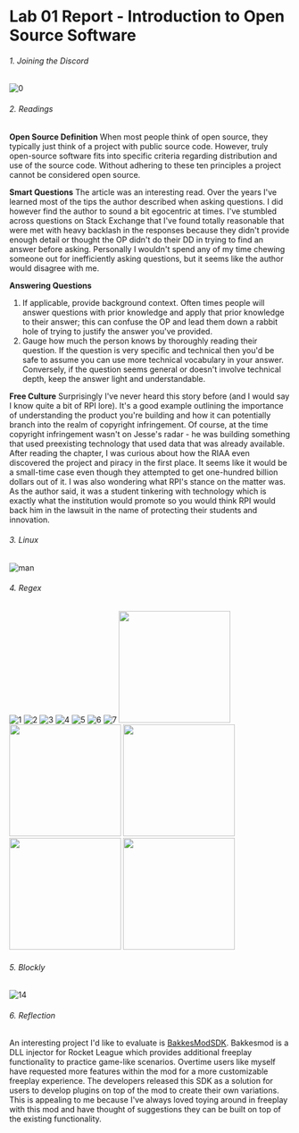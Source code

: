 
# Lab 01 Report - Introduction to Open Source Software

###### 1. Joining the Discord

![0](https://i.imgur.com/FwUkTlV.png)

###### 2. Readings
**Open Source Definition**
When most people think of open source, they typically just think of a project with public source code. However, truly open-source software fits into specific criteria regarding distribution and use of the source code. Without adhering to these ten principles a project cannot be considered open source.

**Smart Questions**
The article was an interesting read. Over the years I've learned most of the tips the author described when asking questions. I did however find the author to sound a bit egocentric at times. I've stumbled across questions on Stack Exchange that I've found totally reasonable that were met with heavy backlash in the responses because they didn't provide enough detail or thought the OP didn't do their DD in trying to find an answer before asking. Personally I wouldn't spend any of my time chewing someone out for inefficiently asking questions, but it seems like the author would disagree with me. 

**Answering Questions**
1. If applicable, provide background context. Often times people will answer questions with prior knowledge and apply that prior knowledge to their answer; this can confuse the OP and lead them down a rabbit hole of trying to justify the answer you've provided.
2. Gauge how much the person knows by thoroughly reading their question. If the question is very specific and technical then you'd be safe to assume you can use more technical vocabulary in your answer. Conversely, if the question seems general or doesn't involve technical depth, keep the answer light and understandable. 

**Free Culture**
Surprisingly I've never heard this story before (and I would say I know quite a bit of RPI lore). It's a good example outlining the importance of understanding the product you're building and how it can potentially branch into the realm of copyright infringement. Of course, at the time copyright infringement wasn't on Jesse's radar - he was building something that used preexisting technology that used data that was already available. After reading the chapter, I was curious about how the RIAA even discovered the project and piracy in the first place. It seems like it would be a small-time case even though they attempted to get one-hundred billion dollars out of it. I was also wondering what RPI's stance on the matter was. As the author said, it was a student tinkering with technology which is exactly what the institution would promote so you would think RPI would back him in the lawsuit in the name of protecting their students and innovation. 

###### 3. Linux

![man](https://i.imgur.com/TlPFZAA.png)

###### 4. Regex
![1](https://i.imgur.com/91Rvvx2.png)
![2](https://i.imgur.com/tLQCsA2.png)
![3](https://i.imgur.com/4DRwzmc.png)
![4](https://i.imgur.com/6fSDZuQ.png)
![5](https://i.imgur.com/1Hqdx5b.png)
![6](https://i.imgur.com/9xUoKuT.png)
![7](https://i.imgur.com/GVUNOfL.png)
<img src="https://i.imgur.com/pZDAGNW.png" width=200>
<img src="https://i.imgur.com/Fk2ahmv.png" width=200>
<img src="https://i.imgur.com/QXkHMmj.png" width=200>
<img src="https://i.imgur.com/O9NuB82.png" width=200>
<img src="https://i.imgur.com/g6ontxZ.png" width=200>

###### 5. Blockly

![14](https://i.imgur.com/OL7ZK3b.png)
###### 6. Reflection
An interesting project I'd like to evaluate is [BakkesModSDK](https://github.com/bakkesmodorg/BakkesModSDK). Bakkesmod is a DLL injector for Rocket League which provides additional freeplay functionality to practice game-like scenarios. Overtime users like myself have requested more features within the mod for a more customizable freeplay experience. The developers released this SDK as a solution for users to develop plugins on top of the mod to create their own variations. This is appealing to me because I've always loved toying around in freeplay with this mod and have thought of suggestions they can be built on top of the existing functionality. 
